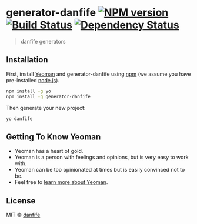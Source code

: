 # generator-danfife [![NPM version][npm-image]][npm-url] [![Build Status][travis-image]][travis-url] [![Dependency Status][daviddm-image]][daviddm-url]
> danfife generators

## Installation

First, install [Yeoman](http://yeoman.io) and generator-danfife using [npm](https://www.npmjs.com/) (we assume you have pre-installed [node.js](https://nodejs.org/)).

```bash
npm install -g yo
npm install -g generator-danfife
```

Then generate your new project:

```bash
yo danfife
```

## Getting To Know Yeoman

 * Yeoman has a heart of gold.
 * Yeoman is a person with feelings and opinions, but is very easy to work with.
 * Yeoman can be too opinionated at times but is easily convinced not to be.
 * Feel free to [learn more about Yeoman](http://yeoman.io/).

## License

MIT © [danfife]()


[npm-image]: https://badge.fury.io/js/generator-danfife.svg
[npm-url]: https://npmjs.org/package/generator-danfife
[travis-image]: https://travis-ci.org/danfife/generator-danfife.svg?branch=master
[travis-url]: https://travis-ci.org/danfife/generator-danfife
[daviddm-image]: https://david-dm.org/danfife/generator-danfife.svg?theme=shields.io
[daviddm-url]: https://david-dm.org/danfife/generator-danfife
